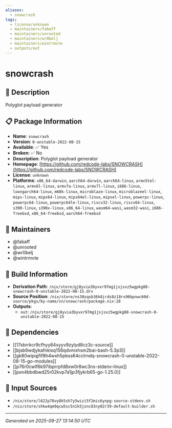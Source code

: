 ```yaml
---
aliases:
  - snowcrash
tags:
  - license/unknown
  - maintainers/fabaff
  - maintainers/unrooted
  - maintainers/wr0belj
  - maintainers/wintrmvte
  - outputs/out
---
```


# snowcrash

## 📝 Description

Polyglot payload generator

## 📋 Package Information

- **Name**: `snowcrash`
- **Version**: `0-unstable-2022-08-15`
- **Available**: ✅ Yes
- **Broken**: ✅ No
- **Description**: Polyglot payload generator
- **Homepage**: [https://github.com/redcode-labs/SNOWCRASH](https://github.com/redcode-labs/SNOWCRASH)
- **License**: `unknown`
- **Platforms**: `x86_64-darwin`, `aarch64-darwin`, `aarch64-linux`, `armv5tel-linux`, `armv6l-linux`, `armv7a-linux`, `armv7l-linux`, `i686-linux`, `loongarch64-linux`, `m68k-linux`, `microblaze-linux`, `microblazeel-linux`, `mips-linux`, `mips64-linux`, `mips64el-linux`, `mipsel-linux`, `powerpc-linux`, `powerpc64-linux`, `powerpc64le-linux`, `riscv32-linux`, `riscv64-linux`, `s390-linux`, `s390x-linux`, `x86_64-linux`, `wasm64-wasi`, `wasm32-wasi`, `i686-freebsd`, `x86_64-freebsd`, `aarch64-freebsd`
## 👥 Maintainers

- @fabaff
- @unrooted
- @wr0belj
- @wintrmvte


## 🔧 Build Information

- **Derivation Path**: `/nix/store/gj8yvia3byvxr97mg1jsjsxz5wgpkg88-snowcrash-0-unstable-2022-08-15.drv`
- **Source Position**: `/nix/store/ns30sqxb36k8jrds8z18rv96bpnwc60d-source/pkgs/by-name/sn/snowcrash/package.nix:28`
- **Outputs**:
  - `out`:  `/nix/store/gj8yvia3byvxr97mg1jsjsxz5wgpkg88-snowcrash-0-unstable-2022-08-15`

## 🔗 Dependencies

- [[17sbrrkcr9cfhyy84xyyv9zylyd8cz3c-source]]
- [[bjsb6wdjykafnkixq156qdvmxhsm2bai-bash-5.3p3]]
- [[gk80wipqjfif8h4wxh5pbss64cclrndq-snowcrash-0-unstable-2022-08-15-go-modules]]
- [[p76r0cwlf6k97ibprrpfd8xw0r8wc3nx-stdenv-linux]]
- [[pxn4bbdbwd25r02kvp7a1jp3fjykrb65-go-1.25.0]]

## 📁 Input Sources

- `/nix/store/l622p70vy8k5sh7y5wizi5f2mic6ynpg-source-stdenv.sh`
- `/nix/store/shkw4qm9qcw5sc5n1k5jznc83ny02r39-default-builder.sh`

---
*Generated on 2025-09-27 13:14:50 UTC*
